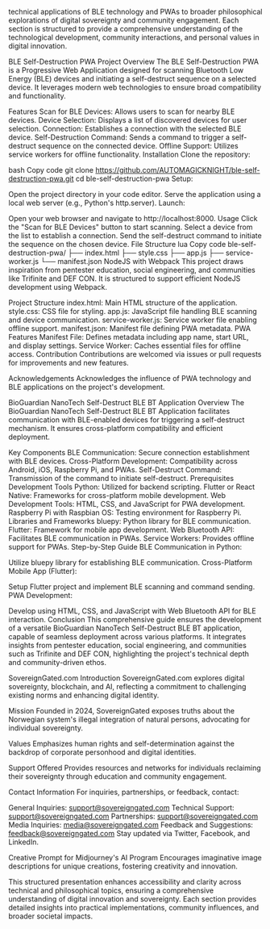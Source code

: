 technical applications of BLE technology and PWAs to broader philosophical explorations of digital sovereignty and community engagement. Each section is structured to provide a comprehensive understanding of the technological development, community interactions, and personal values in digital innovation.

BLE Self-Destruction PWA
Project Overview
The BLE Self-Destruction PWA is a Progressive Web Application designed for scanning Bluetooth Low Energy (BLE) devices and initiating a self-destruct sequence on a selected device. It leverages modern web technologies to ensure broad compatibility and functionality.

Features
Scan for BLE Devices: Allows users to scan for nearby BLE devices.
Device Selection: Displays a list of discovered devices for user selection.
Connection: Establishes a connection with the selected BLE device.
Self-Destruction Command: Sends a command to trigger a self-destruct sequence on the connected device.
Offline Support: Utilizes service workers for offline functionality.
Installation
Clone the repository:

bash
Copy code
git clone https://github.com/AUTOMAGICKNIGHT/ble-self-destruction-pwa.git
cd ble-self-destruction-pwa
Setup:

Open the project directory in your code editor.
Serve the application using a local web server (e.g., Python's http.server).
Launch:

Open your web browser and navigate to http://localhost:8000.
Usage
Click the "Scan for BLE Devices" button to start scanning.
Select a device from the list to establish a connection.
Send the self-destruct command to initiate the sequence on the chosen device.
File Structure
lua
Copy code
ble-self-destruction-pwa/
├── index.html
├── style.css
├── app.js
├── service-worker.js
└── manifest.json
NodeJS with Webpack
This project draws inspiration from pentester education, social engineering, and communities like Trifinite and DEF CON. It is structured to support efficient NodeJS development using Webpack.

Project Structure
index.html: Main HTML structure of the application.
style.css: CSS file for styling.
app.js: JavaScript file handling BLE scanning and device communication.
service-worker.js: Service worker file enabling offline support.
manifest.json: Manifest file defining PWA metadata.
PWA Features
Manifest File: Defines metadata including app name, start URL, and display settings.
Service Worker: Caches essential files for offline access.
Contribution
Contributions are welcomed via issues or pull requests for improvements and new features.

Acknowledgements
Acknowledges the influence of PWA technology and BLE applications on the project's development.

BioGuardian NanoTech Self-Destruct BLE BT Application
Overview
The BioGuardian NanoTech Self-Destruct BLE BT Application facilitates communication with BLE-enabled devices for triggering a self-destruct mechanism. It ensures cross-platform compatibility and efficient deployment.

Key Components
BLE Communication: Secure connection establishment with BLE devices.
Cross-Platform Development: Compatibility across Android, iOS, Raspberry Pi, and PWAs.
Self-Destruct Command: Transmission of the command to initiate self-destruct.
Prerequisites
Development Tools
Python: Utilized for backend scripting.
Flutter or React Native: Frameworks for cross-platform mobile development.
Web Development Tools: HTML, CSS, and JavaScript for PWA development.
Raspberry Pi with Raspbian OS: Testing environment for Raspberry Pi.
Libraries and Frameworks
bluepy: Python library for BLE communication.
Flutter: Framework for mobile app development.
Web Bluetooth API: Facilitates BLE communication in PWAs.
Service Workers: Provides offline support for PWAs.
Step-by-Step Guide
BLE Communication in Python:

Utilize bluepy library for establishing BLE communication.
Cross-Platform Mobile App (Flutter):

Setup Flutter project and implement BLE scanning and command sending.
PWA Development:

Develop using HTML, CSS, and JavaScript with Web Bluetooth API for BLE interaction.
Conclusion
This comprehensive guide ensures the development of a versatile BioGuardian NanoTech Self-Destruct BLE BT application, capable of seamless deployment across various platforms. It integrates insights from pentester education, social engineering, and communities such as Trifinite and DEF CON, highlighting the project's technical depth and community-driven ethos.

SovereignGated.com
Introduction
SovereignGated.com explores digital sovereignty, blockchain, and AI, reflecting a commitment to challenging existing norms and enhancing digital identity.

Mission
Founded in 2024, SovereignGated exposes truths about the Norwegian system's illegal integration of natural persons, advocating for individual sovereignty.

Values
Emphasizes human rights and self-determination against the backdrop of corporate personhood and digital identities.

Support Offered
Provides resources and networks for individuals reclaiming their sovereignty through education and community engagement.

Contact Information
For inquiries, partnerships, or feedback, contact:

General Inquiries: support@sovereigngated.com
Technical Support: support@sovereigngated.com
Partnerships: support@sovereigngated.com
Media Inquiries: media@sovereigngated.com
Feedback and Suggestions: feedback@sovereigngated.com
Stay updated via Twitter, Facebook, and LinkedIn.

Creative Prompt for Midjourney's AI Program
Encourages imaginative image descriptions for unique creations, fostering creativity and innovation.

This structured presentation enhances accessibility and clarity across technical and philosophical topics, ensuring a comprehensive understanding of digital innovation and sovereignty. Each section provides detailed insights into practical implementations, community influences, and broader societal impacts.
